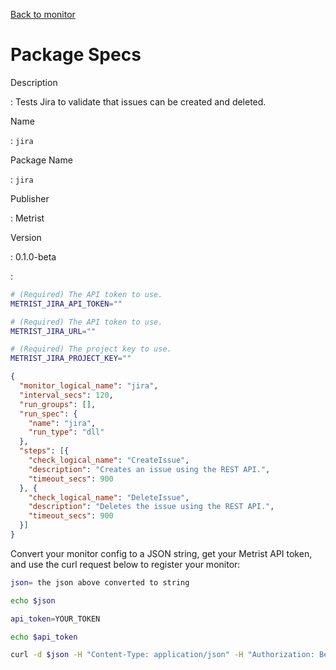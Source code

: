 [Back to monitor](jira.md)

# Package Specs

Description

: Tests Jira to validate that issues can be created and deleted.

Name

: `jira`

Package Name

: `jira`

Publisher

: Metrist

Version

: 0.1.0-beta

: &nbsp;


<!--@include: /parts/_3.md-->


```sh
# (Required) The API token to use.
METRIST_JIRA_API_TOKEN=""

# (Required) The API token to use.
METRIST_JIRA_URL=""

# (Required) The project key to use.
METRIST_JIRA_PROJECT_KEY=""
```

<!--@include: /parts/tips_env-vars.md -->


<!--@include: /parts/_4.md-->


```json
{
  "monitor_logical_name": "jira",
  "interval_secs": 120,
  "run_groups": [],
  "run_spec": {
    "name": "jira",
    "run_type": "dll"
  },
  "steps": [{
    "check_logical_name": "CreateIssue",
    "description": "Creates an issue using the REST API.",
    "timeout_secs": 900
  }, {
    "check_logical_name": "DeleteIssue",
    "description": "Deletes the issue using the REST API.",
    "timeout_secs": 900
  }]
}
```




Convert your monitor config to a JSON string, get your Metrist API token, and use the curl request below to register your monitor:

```sh
json= the json above converted to string

echo $json

api_token=YOUR_TOKEN

echo $api_token

curl -d $json -H "Content-Type: application/json" -H "Authorization: Bearer $api_token" 'https://app.metrist.io/api/v0/monitor-config'

```

<!--@include: /parts/tips_api.md-->


<!--@include: /parts/_5.md-->


<!--@include: /parts/result.md-->